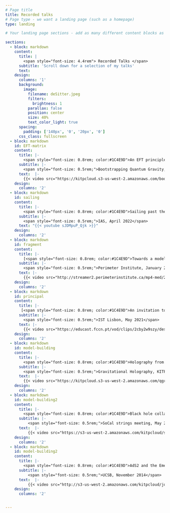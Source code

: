 ```yaml
---
# Page title
title: Recorded talks
# Page type - we want a landing page (such as a homepage)
type: landing

# Your landing page sections - add as many different content blocks as you like

sections:
  - block: markdown
    content:
      title: |
        <span style="font-size: 4.4rem"> Recorded Talks </span>
      subtitle: 'Scroll down for a selection of my talks'
      text:
    design:
      columns: '1'
      background:
        image: 
          filename: deSitter.jpeg
          filters:
            brightness: 1
          parallax: false
          position: center
          size: 40%
          text_color_light: true
      spacing:
        padding: ['140px', '0', '20px', '0']
      css_class: fullscreen
  - block: markdown
    id: EFT-matrix
    content:
      title: |-
        <span style="font-size: 0.8rem; color:#1C4E9D">An EFT principle for low dimensional gravity</span>
      subtitle: |- 
        <span style="font-size: 0.5rem;">Bootstrapping Quantum Gravity, KITP, February 2023</span>
      text:  |-
        {{< video src="https://kitpcloud.s3-us-west-2.amazonaws.com/bootstrap23/Anous_Bootstrap23_KITP.mp4" controls="yes" >}} 
    design:
      columns: '2'
  - block: markdown
    id: sailing
    content:
      title: |- 
        <span style="font-size: 0.8rem; color:#1C4E9D">Sailing past the edge of the world</span>
      subtitle: |- 
        <span style="font-size: 0.5rem;">IAS, April 2022</span>
      text: "{{< youtube sJDMpuP_Qjk >}}"
    design:
      columns: '2'
  - block: markdown
    id: fragment
    content:
      title: |- 
        [<span style="font-size: 0.8rem; color:#1C4E9D">Towards a model of AdS Fragmentation</span>](https://pirsa.org/22010085)
      subtitle: |- 
        <span style="font-size: 0.5rem;">Perimeter Institute, January 2022</span>
      text: |-  
        {{< video src="http://streamer2.perimeterinstitute.ca/mp4-med/22010085.mp4" controls="yes" >}}
    design:
      columns: '2'
  - block: markdown
    id: principal
    content:
      title: |- 
       [<span style="font-size: 0.8rem; color:#1C4E9D">An invitation to the principal series</span>](https://educast.fccn.pt/vod/clips/2cby2w9szy/streaming.html?locale=pt)
      subtitle: |- 
        <span style="font-size: 0.5rem;">IST Lisbon, May 2021</span>
      text: |-  
        {{< video src="https://educast.fccn.pt/vod/clips/2cby2w9szy/desktop.mp4" controls="yes" >}}
    design:
      columns: '2'
  - block: markdown
    id: model-building
    content:
      title: |-
        <span style="font-size: 0.8rem; color:#1C4E9D">Holography from a model builder's perspective</span>
      subtitle: |- 
        <span style="font-size: 0.5rem;">Gravitational Holography, KITP, February 2020</span>
      text:  |-
        {{< video src="https://kitpcloud.s3-us-west-2.amazonaws.com/qgravity20/Anous_QGravity20_KITP.mp4" controls="yes" >}} 
    design:
      columns: '2'
  - block: markdown
    id: model-building2
    content:
      title: |-
        <span style="font-size: 0.8rem; color:#1C4E9D">Black hole collapse in the 1/c expansion</span>
      subtitle: |- 
          <span style="font-size: 0.5rem;">SoCal strings meeting, May 2016</span>
      text:  |-
          {{< video src="https://s3-us-west-2.amazonaws.com/kitpcloud/scss16/Anous_SCSS16_KITP.mp4" controls="yes" >}} 
    design:
      columns: '2'
  - block: markdown
    id: model-building2
    content:
      title: |-
        <span style="font-size: 0.8rem; color:#1C4E9D">AdS2 and the Emergence of SL(2,R)</span>
      subtitle: |- 
          <span style="font-size: 0.5rem;">UCSB, November 2014</span>
      text:  |-
          {{< video src="http://s3-us-west-2.amazonaws.com/kitpcloud/joint98/Anous_TheorySeminar_KITP.mp4" controls="yes" >}} 
    design:
      columns: '2'


---
```

